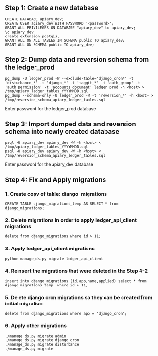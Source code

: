 ## Step 1: Create a new database
```
CREATE DATABASE apiary_dev;
CREATE USER apiary_dev WITH PASSWORD '<password>';
GRANT ALL PRIVILEGES ON DATABASE "apiary_dev" to apiary_dev;
\c apiary_dev
create extension postgis;
GRANT ALL ON ALL TABLES IN SCHEMA public TO apiary_dev;
GRANT ALL ON SCHEMA public TO apiary_dev;
```

## Step 2: Dump data and reversion schema from the ledger_prod
```
pg_dump -U ledger_prod -W --exclude-table='django_cron*' -t 'disturbance_*' -t 'django_*' -t 'taggit_*' -t 'auth_group' -t 'auth_permission' -t 'accounts_document' ledger_prod -h <host> > /tmp/apiary_ledger_tables_YYYYMMDD.sql
pg_dump --schema-only -U ledger_prod -W -t 'reversion_*' -h <host> > /tmp/reversion_schema_apiary_ledger_tables.sql
```
Enter password for the ledger_prod database

## Step 3: Import dumped data and reversion schema into newly created database
```
psql -U apiary_dev apiary_dev -W -h <host> < /tmp/apiary_ledger_tables_YYYYMMDD.sql
psql -U apiary_dev apiary_dev -W -h <host> < /tmp/reversion_schema_apiary_ledger_tables.sql
```
Enter password for the apiary_dev database

## Step 4: Fix and Apply migrations
### 1. Create copy of table: django_migrations
```
CREATE TABLE django_migrations_temp AS SELECT * from django_migrations;
```
### 2. Delete migrations in order to apply ledger_api_client migrations
```
delete from django_migrations where id > 11;
```
### 3. Apply ledger_api_client migrations
```
python manage_ds.py migrate ledger_api_client
```
### 4. Reinsert the migrations that were deleted in the Step 4-2
```
insert into django_migrations (id,app,name,applied) select * from  django_migrations_temp  where id > 11;
```
### 5. Delete django cron migrations so they can be created from initial migration
```
delete from django_migrations where app = 'django_cron';
```
### 6. Apply other migrations
```
./manage_ds.py migrate admin
./manage_ds.py migrate django_cron
./manage_ds.py migrate disturbance
./manage_ds.py migrate
```
